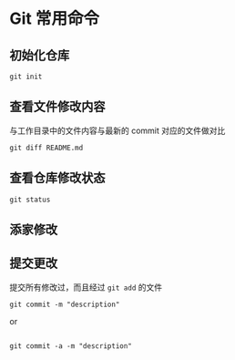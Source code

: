 # Git 常用命令

## 初始化仓库

```
git init
```

## 查看文件修改内容

与工作目录中的文件内容与最新的 commit 对应的文件做对比

```
git diff README.md
```

## 查看仓库修改状态

```
git status
```

## 添家修改



## 提交更改

提交所有修改过，而且经过 `git add` 的文件

```
git commit -m "description"
```

or

```

```

```
git commit -a -m "description"
```



```

```